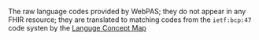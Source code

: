 The raw language codes provided by WebPAS; they do not appear in any FHIR resource; 
they are translated to matching codes from the `ietf:bcp:47` code systen by the [Languge Concept Map](./ConceptMap-LanguageMap.html)
